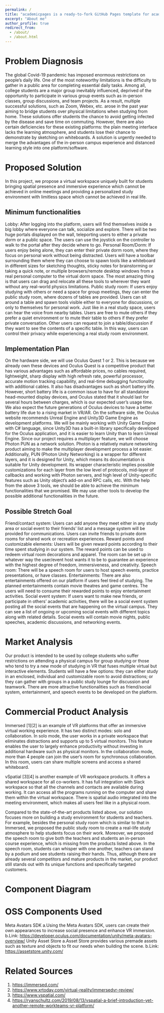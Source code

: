 ```yaml
---
permalink: /
title: "academicpages is a ready-to-fork GitHub Pages template for academic personal websites"
excerpt: "About me"
author_profile: true
redirect_from: 
  - /about/
  - /about.html
---
```

Problem Diagnosis
======
The global Covid-19 pandemic has imposed enormous restrictions on people’s daily life. One of the most noteworthy limitations is the difficulty to gather in a public area for completing essential daily tasks. Among all, college students are a major group inevitably influenced, deprived of the opportunity to participate in various group events such as in-person classes, group discussions, and team projects. As a result, multiple successful solutions, such as Zoom, Webex, etc. arose in the past year aiming to bridge students over physical limitations when studying from home. These solutions offer students the chance to avoid getting infected by the disease and save time on commuting. However, there are also certain deficiencies for these existing platforms: the plain meeting interface lacks the learning atmosphere, and students lose their chance to demonstrate by sketching on whiteboards. A solution is urgently needed to merge the advantages of the in-person campus experience and distanced learning style into one platform/software. 

Proposed Solution
======
In this project, we propose a virtual workspace uniquely built for students bringing spatial presence and immersive experience which cannot be achieved in online meetings and providing a personalized study environment with limitless space which cannot be achieved in real life.

Minimum functionalities
-------
Lobby: After logging into the platform, users will find themselves inside a big lobby where everyone can talk, socialize and explore. There will be two huge portals displayed on the wall, teleporting users to either a private dorm or a public space. The users can use the joystick on the controller to walk to the portal after they decide where to go. 
Personal Room/Dorm:  If users enjoy being alone, they can enter their private dorm room, where they focus on personal work without being distracted. Users will have a toolbar surrounding them where they can choose to spawn tools like a whiteboard in different sizes for sketching thoughts, sticky notes for brainstorming or taking a quick note, or multiple browsers/remote desktop windows from a real personal computer to the virtual dorm space. The most amazing thing is that users can drag and relocate all these tools to wherever they want without any real-world physics limitations.
Public study room: If users enjoy studying with others or need a space for group meetings, they can enter the public study room, where dozens of tables are provided. Users can sit around a table and spawn tools visible either to everyone for discussions, or only to themselves for personal work. Just like in a real study space, users can hear the voice from nearby tables. Users are free to mute others if they prefer a quiet environment or to mute their table to others if they prefer private conversation. Other users can request to join a table/discussion if they want to see the contents of a specific table. In this way, users can control their privacy while experiencing a real study room environment. 

Implementation Plan
------
On the hardware side, we will use Oculus Quest 1 or 2. This is because we already own these devices and Oculus Quest is a competitive product that has various advantages such as affordable prices, no cables required, lightweight, sharp display with high refresh rate, powerful processor, accurate motion tracking capability, and real-time debugging functionality with additional cables. It also has disadvantages such as short battery life. However, short battery life is a common issue to have for all standalone head-mounted display devices, and Oculus stated that it should last for several hours between charges, which is our expected user’s usage time. We also expect the future generations of Oculus devices to have a better battery life due to a rising market in VR/AR.
On the software side, the Oculus website recommends Unreal Engine and Unity3D Game Engine as development platforms. We will be mainly working with Unity Game Engine with C# language, since Unity3D has a built-in library specifically developed for the Oculus application, and it is easier to learn Unity than to learn Unreal Engine.
Since our project requires a multiplayer feature, we will choose Photon PUN as a network solution. Photon is a relatively mature networking product aiming to make the multiplayer development process a lot easier. Additionally, PUN (Photon Unity Networking) is a wrapper for different layers, and it is designed for Unity, which means its documentation is suitable for Unity development. Its wrapper characteristic implies possible customizations for each layer from the low level of protocols, mid-layer of callbacks and working with Photon servers, and high level of Unity-specific features such as Unity object’s add-on and RPC calls, etc.
With the help from the above 3 tools, we should be able to achieve the minimum functionalities that we promised. We may use other tools to develop the possible additional functionalities in the future.

Possible Stretch Goal
------
Friend/contact system: Users can add anyone they meet either in any study area or social event to their friends’ list and a message system will be provided for communications. Users can invite friends to private dorm rooms for shared work or recreation experiences.
Reward points and customizable elements: Users will be given reward points according to their time spent studying in our system. The reward points can be used to redeem virtual room decorations and apparel. The room can be set up in whatever way the user/event host wants it to be to guarantee an experience with the highest degree of freedom, immersiveness, and creativity.
Speech room: There will be a speech room for users to host speech events, practice presentations, or have classes. 
Entertainments: There are also entertainments offered on our platform if users feel tired of studying. The planned entertainments contain movie theatres and game centres. The users will need to consume their rewarded points to enjoy entertainment activities.
Social event system: If users want to make new friends, or participate in others’ academic activities, there will be a social event system posting all the social events that are happening on the virtual campus. They can see a list of ongoing or upcoming social events with different topics along with related details. Social events will contain movie nights, public speeches, academic discussions, and networking events.

Market Analysis
======
Our product is intended to be used by college students who suffer restrictions on attending a physical campus for group studying or those who tend to try a new mode of studying in VR that fuses multiple virtual but interactive elements. Students will have a few options: they can either study in an enclosed, individual and customizable room to avoid distractions; or they can gather with groups in a public study lounge for discussion and teamwork. There are more attractive functionalities such as friend/social system, entertainment, and speech events to be developed on the platform.

Commercial Product Analysis
======
Immersed [1][2] is an example of VR platforms that offer an immersive virtual working experience. It has two distinct modes: solo and collaboration. In solo mode, the user works in a private workspace that eliminates distractions and supports up to 5 virtual monitors. This feature enables the user to largely enhance productivity without investing in additional hardware such as physical monitors. In the collaboration mode, more than 4 people can join the user’s room for synchronous collaboration. In this room, users can share multiple screens and access a shared whiteboard.

vSpatial [3][4] is another example of VR workspace products. It offers a shared workspace for all co-workers. It has full integration with Slack workspace so that all the channels and contacts are available during working. It can access all the programs running on the computer and share them within the virtual workspace. There is spatial audio integrated into the meeting environment, which makes all users feel like in a physical room.

Compared to the state-of-the-art products listed above, our solution focuses more on building a study environment for students and teachers. For example, besides the personal study room which is similar to that in Immersed, we proposed the public study room to create a real-life study atmosphere to help students focus on their work. Moreover, we proposed the speech room to give both the teachers and students an in-person course experience, which is missing from the products listed above. In the speech room, students can whisper with one another, teachers can stand by a podium and see students raising their hands. Thus, although there are already several competitors and mature products in the market, our product still stands out with its unique functions and specifically targeted customers. 

Component Diagram
======

OSS Components Used
======
Meta Avatars SDK
a.Using the Meta Avatars SDK, users can create their own appearances to increase social presence and enhance VR immersion.
b.Link: https://developer.oculus.com/documentation/unity/meta-avatars-overview/
Unity Asset Store
a.Asset Store provides various premade assets such as texture and objects to fit our needs when building the scene.
b.Link: https://assetstore.unity.com/

Related Sources
======
1. https://immersed.com/
2. https://www.xrtoday.com/virtual-reality/immersedvr-review/
3. https://www.vspatial.com/
4. https://ryanschultz.com/2019/08/13/vspatial-a-brief-introduction-yet-another-remote-workteams-vr-platform/

